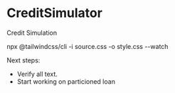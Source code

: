 # CreditSimulator

Credit Simulation

npx @tailwindcss/cli -i source.css -o style.css --watch

Next steps:

- Verify all text.
- Start working on particioned loan
